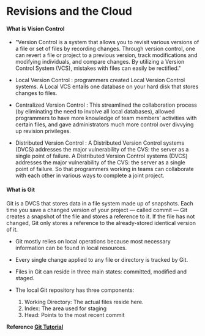 # Revisions and the Cloud #

#### What is Vision Control #### 

- "Version Control is a system that allows you to revisit various versions of a file or set of files by recording changes. Through version control, one can revert a file or project to a previous version, track modifications and modifying individuals, and compare changes. By utilizing a Version Control System (VCS), mistakes with files can easily be rectified."

- Local Version Control : programmers created Local Version Control systems. A Local VCS entails one database on your hard disk that stores changes to files.

- Centralized Version Control : This streamlined the collaboration process (by eliminating the need to involve all local databases), allowed programmers to have more knowledge of team members’ activities with certain files, and gave administrators much more control over divvying up revision privileges.

- Distributed Version Control : A Distributed Version Control systems (DVCS) addresses the major vulnerability of the CVS: the server as a single point of failure. A Distributed Version Control systems (DVCS) addresses the major vulnerability of the CVS: the server as a single point of failure. So that programmers working in teams can collaborate with each other in various ways to complete a joint project. 


#### What is Git ####

Git is a DVCS that stores data in a file system made up of snapshots. Each time you save a changed version of your project — called commit — Git creates a snapshot of the file and stores a reference to it. If the file has not changed, Git only stores a reference to the already-stored identical version of it.

* Git mostly relies on local operations because most necessary information can be found in local resources. 

* Every single change applied to any file or directory is tracked by Git.

* Files in Git can reside in three main states: committed, modified and staged.

* The local Git repository has three components:

  1. Working Directory: The actual files reside here.
  2. Index: The area used for staging
  3. Head: Points to the most recent commit


**Reference [Git Tutorial](https://blog.udemy.com/git-tutorial-a-comprehensive-guide/#1)**

